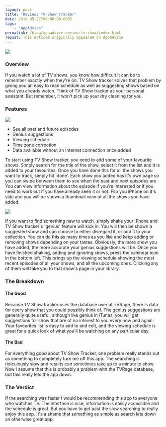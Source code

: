 ```yaml
---
layout: post
title: "Review: TV Show Tracker"
date: 2010-05-27T00:00:00.000Z
tags:
    - "AppAdvice"
permalink: /blog/appadvice-review-tv-show/index.html
repost: This article originally appeared on AppAdvice
---
```


![](https://cdn.rknight.me/site/appadvice/1fda0e26ef.jpg)

### Overview

If you watch a lot of TV shows, you know how difficult it can be to remember exactly when they're on. TV Show tracker solves that problem by giving you an easy to read schedule as well as suggesting shows based on what you already watch. Think of TV Show tracker as your personal assistant. But remember, it won't pick up your dry cleaning for you.

### Features

![](https://cdn.rknight.me/site/appadvice/bf2b6ef7d4.jpg) 
- See all past and future episodes 
- Genius suggestions 
- Viewing schedule 
- Time zone correction 
- Data available without an Internet connection once added

To start using TV Show tracker, you need to add some of your favourite shows. Simply search for the title of the show, select it from the list and it is added to your favourites. Once you have done this for all the shows you want to track, simply hit 'done'. Each show you added has it's own page so you can swipe between them to see when the past and next episodes are. You can view information about the episode if you're interested or if you need to work out if you have already seen it or not. Flip you iPhone on it's side and you will be shown a thumbnail view of all the shows you have added. 

![](https://cdn.rknight.me/site/appadvice/b5aac21a7b.jpg)

If you want to find something new to watch, simply shake your iPhone and TV Show tracker's 'genius' feature will kick in. You will then be shown a suggested show and can choose to either disregard it, or add it to your collection. You can do this as many times as you like and keep adding or removing shows depending on your tastes. Obviously, the more show you have added, the more accurate your genius suggestions will be. Once you have finished shaking, adding and ignoring shows, press the calendar icon in the bottom left. This brings up the viewing schedule showing the most recent episodes of all your shows, and all the upcoming ones. Clicking any of them will take you to that show's page in your library.

### The Breakdown

#### The Good

Because TV Show tracker uses the database over at TVRage, there is data for every show that you could possibly think of. The genius suggestions are generally quite useful, although like genius in iTunes, you will get suggestions for show that are of no interest to you every now and again. Your favourites list is easy to add to and edit, and the viewing schedule is great for a quick look of what you'll be watching on any particular day. 

#### The Bad

For everything good about TV Show Tracker, one problem really stands out as something to completely turn me off this app. The searching is ridiculously slow and results can sometimes take up to a minute to show. Now I assume that this is probably a problem with the TVRage database, but this really lets the app down.

### The Verdict

If the searching was faster I would be recommending this app to everyone who watches TV. The interface is nice, information is easily accessible and the schedule is great. But you have to get past the slow searching to really enjoy this app. It's a shame that something as simple as search lets down an otherwise great app.
